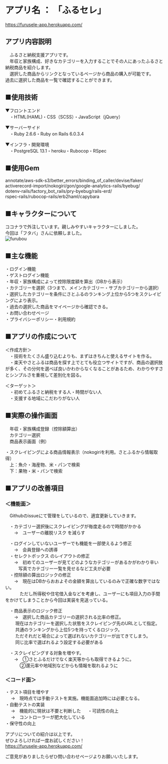# アプリ名 ： 「ふるセレ」  
https://furusele-app.herokuapp.com/  

## アプリ内容説明  
　ふるさと納税支援アプリです。  
　年収と家族構成、好きなカテゴリーを入力することでその人にあったふるさと納税商品を紹介します。  
　選択した商品からリンクとなっているページから商品の購入が可能です。　　
　過去に選択した商品を一覧で確認することができます。　　
  
## ■使用技術  
▼フロントエンド  
　・HTML(HAML)・CSS（SCSS）・JavaScript（jQuery）  　
  
▼サーバーサイド  
　・Ruby 2.6.6・Ruby on Rails 6.0.3.4  
  
▼インフラ・開発環境  
　・PostgreSQL 13.1・heroku・Rubocop・RSpec  
   
  
## ■使用Gem  
annotate/aws-sdk-s3/better_errors/binding_of_caller/devise/faker/  
activerecord-import/nokogiri/gon/google-analytics-rails/byebug/  
dotenv-rails/factory_bot_rails/pry-byebug/rails-erd/  
rspec-rails/rubocop-rails/erb2haml/capybara  
  
  
## ■キャラクターについて  
  
ココナラで外注しています。親しみやすいキャラクターにしました。  
今回は「フタバ」さんに依頼しました。  
![furubou](./assets/images/fullbou.png)

  
  
## ■主な機能  
・ログイン機能  
・ゲストログイン機能  
・年収・家族構成によって控除限度額を算出（DBから表示）  
・カテゴリーを選択（3つまで、メインカテゴリー・サブカテゴリーから選択）  
・選択したカテゴリーを条件にさとふるのランキング上位から5つをスクレイピングにより表示。  
・過去の選択した商品をマイページから確認できる。  
・お問い合わせページ  
・プライバシーポリシー・利用規約  
   
  
## ■アプリの作成について  
＜作成方針＞  
　・技術をたくさん盛り込むよりも、まずはきちんと使えるサイトを作る。  
　・楽天やさとふるは商品を探す上でとても役立つサイトですが、商品の選択肢が多く、その分何を選べば良いかわからなくなることがあるため、わかりやすさとシンプルさを重視して差別化を図る。  
  
＜ターゲット＞  
　・初めてふるさと納税をする人・時間がない人  
　・支援する地域にこだわりがない人  
   
## ■実際の操作画面  
　年収・家族構成登録（控除額算出）  
　カテゴリー選択  
　商品表示画面（例）  
  
・スクレイピングによる商品情報表示（nokogiriを利用。さとふるから情報取得）  
　上：魚介・海産物、米・パンで検索  
　下：果物・米・パンで検索  
   
## ■アプリの改善項目  
### ＜機能面＞  
　Githubのissueにて管理をしているので、適宜更新していきます。  
  
　・カテゴリー選択後にスクレイピングが毎度走るので時間がかかる  
　　→　ユーザーの離脱リスク を減らす  
  
　・ログインしていないユーザーでも機能を一部使えるよう修正  
　　→　会員登録への誘導  
　・セレクトボックス のレイアウトの修正  
　　→　初めてのユーザーが見てどのようなカテゴリーがあるかがわかり辛い  
 　　　写真でカテゴリー一覧を見せるなど工夫が必要  
　・控除額の算出ロジックの修正  
　　→　現在はDBからおおよその金額を算出しているのみで正確な数字ではない。  
　 　　ただし所得税や住宅借入金などを考慮し、ユーザーにも項目入力の手間をかけてしまうことから今回は実装を見送っている。  
  
　・商品表示のロジック修正  
　　→　選択した商品カテゴリーの選択される比率の修正。  
　　 現在はカテゴリーを選択した状態をスクレイピング先のURLとして指定。  
　　 共通のランキングから上位5つを持ってくるロジック。  
　　 ただそれだと場合によって選ばれないカテゴリーが出てきてしまう。  
　　 同じ比率で選ばれるよう設定する必要がある  
  
　・スクレイピングする対象を増やす。  
　　→　①さとふるだけでなく楽天等からも取得できるように。  
　　　 ②還元率や地域別などからも情報を取れるように  
  
### ＜コード面＞  
 ・テスト項目を増やす  
　 →　現時点では手動テストを実施。機能面追加時には必要となる。  
 ・自動テストの実装    
　 →　機能的に現状は不要と判断した  　
 ・可読性の向上  
　 →　コントローラーが肥大化している  
 ・保守性の向上  
  
アプリについての紹介は以上です。  
ぜひよろしければ一度お試しください！  
https://furusele-app.herokuapp.com/  
  
  
ご意見がありましたらぜひ問い合わせページよりお願いいたします。  
  
